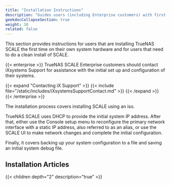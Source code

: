 ```yaml
---
title: "Installation Instructions"
description: "Guides users (including Enterprise customers) with first-time TrueNAS SCALE installations."
geekdocCollapseSection: true
weight: 30
related: false
---
```


This section provides instructions for users that are installing TrueNAS SCALE the first time on their own system hardware and for users that need to do a clean install of SCALE.

{{< enterprise >}}
TrueNAS SCALE Enterprise customers should contact iXsystems Support for assistance with the initial set up and configuration of their systems.

{{< expand "Contacting iX Support" >}}
{{< include file="/static/includes/iXsystemsSupportContact.md" >}}
{{< /expand >}}
{{< /enterprise >}}

The installation process covers installing SCALE using an <file>iso</file>.

TrueNAS SCALE uses DHCP to provide the initial system IP address.
After that, either use the Console setup menu to reconfigure the primary network interface with a static IP address, also referred to as an alias, or use the SCALE UI to make network changes and complete the initial configuration.

Finally, it covers backing up your system configuration to a file and saving an initial system debug file.

<div class="noprint">

## Installation Articles

{{< children depth="2" description="true" >}}

</div>
